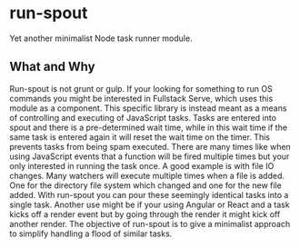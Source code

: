 # run-spout
Yet another minimalist Node task runner module.

## What and Why
Run-spout is not grunt or gulp. If your looking for something to run OS commands you might be interested in Fullstack Serve, which uses this module as a component.  This specific library is instead meant as a means of controlling and executing of JavaScript tasks.  Tasks are entered into spout and there is a pre-determined wait time, while in this wait time if the same task is entered again it will reset the wait time on the timer.  This prevents tasks from being spam executed.
There are many times like when using JavaScript events that a function will be fired multiple times but your only interested in running the task once.  A good example is with file IO changes.  Many watchers will execute multiple times when a file is added.  One for the directory file system which changed and one for the new file added.  With run-spout you can pour these seemingly identical tasks into a single task.  Another use might be if your using Angular or React and a task kicks off a render event but by going through the render it might kick off another render.
The objective of run-spout is to give a minimalist approach to simplify handling a flood of similar tasks.